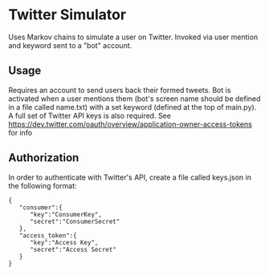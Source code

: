 # Twitter Simulator
Uses Markov chains to simulate a user on Twitter. Invoked via user mention and keyword sent to a "bot" account. 

## Usage
Requires an account to send users back their formed tweets. Bot is activated when a user mentions them (bot's screen name should be defined in a file called name.txt) with a set keyword (defined at the top of main.py). A full set of Twitter API keys is also required. See https://dev.twitter.com/oauth/overview/application-owner-access-tokens for info

## Authorization
In order to authenticate with Twitter's API, create a file called keys.json in the following format:

    {
       "consumer":{
          "key":"ConsumerKey",
          "secret":"ConsumerSecret"
       },
       "access_token":{
          "key":"Access Key",
          "secret":"Access Secret"
       }
    }
